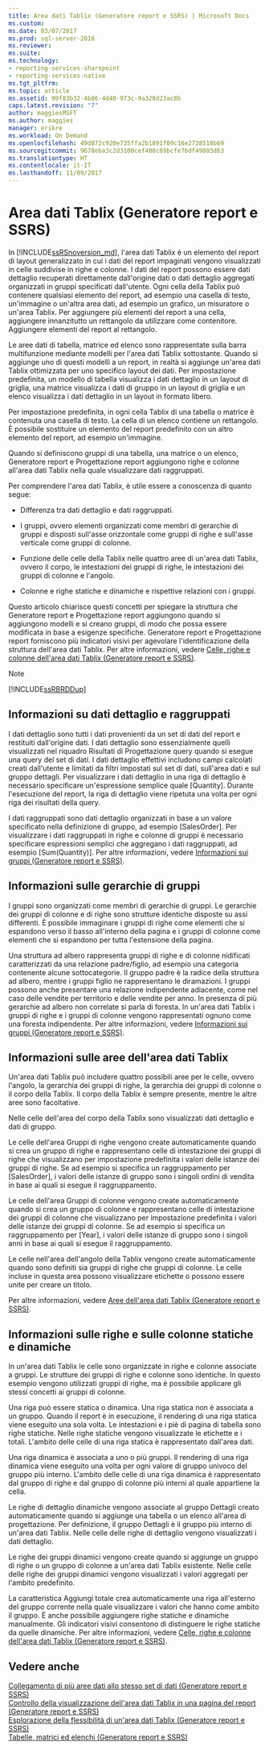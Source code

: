 ```yaml
---
title: Area dati Tablix (Generatore report e SSRS) | Microsoft Docs
ms.custom: 
ms.date: 03/07/2017
ms.prod: sql-server-2016
ms.reviewer: 
ms.suite: 
ms.technology:
- reporting-services-sharepoint
- reporting-services-native
ms.tgt_pltfrm: 
ms.topic: article
ms.assetid: 99f83b32-4b86-4d40-973c-9a328d23ac8b
caps.latest.revision: "7"
author: maggiesMSFT
ms.author: maggies
manager: erikre
ms.workload: On Demand
ms.openlocfilehash: 49d872c920e735ffa2b1891f09c16e2738518b69
ms.sourcegitcommit: 9678eba3c2d3100cef408c69bcfe76df49803d63
ms.translationtype: HT
ms.contentlocale: it-IT
ms.lasthandoff: 11/09/2017
---
```

# <a name="tablix-data-region-report-builder-and-ssrs"></a>Area dati Tablix (Generatore report e SSRS)
  In [!INCLUDE[ssRSnoversion_md](../../includes/ssrsnoversion-md.md)], l'area dati Tablix è un elemento del report di layout generalizzato in cui i dati del report impaginati vengono visualizzati in celle suddivise in righe e colonne. I dati del report possono essere dati dettaglio recuperati direttamente dall'origine dati o dati dettaglio aggregati organizzati in gruppi specificati dall'utente. Ogni cella della Tablix può contenere qualsiasi elemento del report, ad esempio una casella di testo, un'immagine o un'altra area dati, ad esempio un grafico, un misuratore o un'area Tablix. Per aggiungere più elementi del report a una cella, aggiungere innanzitutto un rettangolo da utilizzare come contenitore. Aggiungere elementi del report al rettangolo.  
  
 Le aree dati di tabella, matrice ed elenco sono rappresentate sulla barra multifunzione mediante modelli per l'area dati Tablix sottostante. Quando si aggiunge uno di questi modelli a un report, in realtà si aggiunge un'area dati Tablix ottimizzata per uno specifico layout dei dati. Per impostazione predefinita, un modello di tabella visualizza i dati dettaglio in un layout di griglia, una matrice visualizza i dati di gruppo in un layout di griglia e un elenco visualizza i dati dettaglio in un layout in formato libero.  
  
 Per impostazione predefinita, in ogni cella Tablix di una tabella o matrice è contenuta una casella di testo. La cella di un elenco contiene un rettangolo. È possibile sostituire un elemento del report predefinito con un altro elemento del report, ad esempio un'immagine.  
  
 Quando si definiscono gruppi di una tabella, una matrice o un elenco, Generatore report e Progettazione report aggiungono righe e colonne all'area dati Tablix nella quale visualizzare dati raggruppati.  
  
 Per comprendere l'area dati Tablix, è utile essere a conoscenza di quanto segue:  
  
*   Differenza tra dati dettaglio e dati raggruppati.  
  
*   I gruppi, ovvero elementi organizzati come membri di gerarchie di gruppi e disposti sull'asse orizzontale come gruppi di righe e sull'asse verticale come gruppi di colonne.  
  
*  Funzione delle celle della Tablix nelle quattro aree di un'area dati Tablix, ovvero il corpo, le intestazioni dei gruppi di righe, le intestazioni dei gruppi di colonne e l'angolo.  
  
*  Colonne e righe statiche e dinamiche e rispettive relazioni con i gruppi.  
  
 Questo articolo chiarisce questi concetti per spiegare la struttura che Generatore report e Progettazione report aggiungono quando si aggiungono modelli e si creano gruppi, di modo che possa essere modificata in base a esigenze specifiche. Generatore report e Progettazione report forniscono più indicatori visivi per agevolare l'identificazione della struttura dell'area dati Tablix. Per altre informazioni, vedere [Celle, righe e colonne dell'area dati Tablix &#40;Generatore report e SSRS&#41;](../../reporting-services/report-design/tablix-data-region-cells-rows-and-columns-report-builder-and-ssrs.md).  
  
> [!NOTE]  
>  [!INCLUDE[ssRBRDDup](../../includes/ssrbrddup-md.md)]  
  
## <a name="understanding-detail-and-grouped-data"></a>Informazioni su dati dettaglio e raggruppati  
 I dati dettaglio sono tutti i dati provenienti da un set di dati del report e restituiti dall'origine dati. I dati dettaglio sono essenzialmente quelli visualizzati nel riquadro Risultati di Progettazione query quando si esegue una query del set di dati. I dati dettaglio effettivi includono campi calcolati creati dall'utente e limitati da filtri impostati sul set di dati, sull'area dati e sul gruppo dettagli. Per visualizzare i dati dettaglio in una riga di dettaglio è necessario specificare un'espressione semplice quale [Quantity]. Durante l'esecuzione del report, la riga di dettaglio viene ripetuta una volta per ogni riga dei risultati della query.  
  
 I dati raggruppati sono dati dettaglio organizzati in base a un valore specificato nella definizione di gruppo, ad esempio [SalesOrder]. Per visualizzare i dati raggruppati in righe e colonne di gruppi è necessario specificare espressioni semplici che aggregano i dati raggruppati, ad esempio [Sum(Quantity)]. Per altre informazioni, vedere [Informazioni sui gruppi &#40;Generatore report e SSRS&#41;](../../reporting-services/report-design/understanding-groups-report-builder-and-ssrs.md).  
  
## <a name="understanding-group-hierarchies"></a>Informazioni sulle gerarchie di gruppi  
 I gruppi sono organizzati come membri di gerarchie di gruppi. Le gerarchie dei gruppi di colonne e di righe sono strutture identiche disposte su assi differenti. È possibile immaginare i gruppi di righe come elementi che si espandono verso il basso all'interno della pagina e i gruppi di colonne come elementi che si espandono per tutta l'estensione della pagina.  
  
 Una struttura ad albero rappresenta gruppi di righe e di colonne nidificati caratterizzati da una relazione padre/figlio, ad esempio una categoria contenente alcune sottocategorie. Il gruppo padre è la radice della struttura ad albero, mentre i gruppi figlio ne rappresentano le diramazioni. I gruppi possono anche presentare una relazione indipendente adiacente, come nel caso delle vendite per territorio e delle vendite per anno. In presenza di più gerarchie ad albero non correlate si parla di foresta. In un'area dati Tablix i gruppi di righe e i gruppi di colonne vengono rappresentati ognuno come una foresta indipendente. Per altre informazioni, vedere [Informazioni sui gruppi &#40;Generatore report e SSRS&#41;](../../reporting-services/report-design/understanding-groups-report-builder-and-ssrs.md).  
  
## <a name="understanding-tablix-data-region-areas"></a>Informazioni sulle aree dell'area dati Tablix  
 Un'area dati Tablix può includere quattro possibili aree per le celle, ovvero l'angolo, la gerarchia dei gruppi di righe, la gerarchia dei gruppi di colonne o il corpo della Tablix. Il corpo della Tablix è sempre presente, mentre le altre aree sono facoltative.  
  
 Nelle celle dell'area del corpo della Tablix sono visualizzati dati dettaglio e dati di gruppo.  
  
 Le celle dell'area Gruppi di righe vengono create automaticamente quando si crea un gruppo di righe e rappresentano celle di intestazione dei gruppi di righe che visualizzano per impostazione predefinita i valori delle istanze dei gruppi di righe. Se ad esempio si specifica un raggruppamento per [SalesOrder], i valori delle istanze di gruppo sono i singoli ordini di vendita in base ai quali si esegue il raggruppamento.  
  
 Le celle dell'area Gruppi di colonne vengono create automaticamente quando si crea un gruppo di colonne e rappresentano celle di intestazione dei gruppi di colonne che visualizzano per impostazione predefinita i valori delle istanze dei gruppi di colonne. Se ad esempio si specifica un raggruppamento per [Year], i valori delle istanze di gruppo sono i singoli anni in base ai quali si esegue il raggruppamento.  
  
 Le celle nell'area dell'angolo della Tablix vengono create automaticamente quando sono definiti sia gruppi di righe che gruppi di colonne. Le celle incluse in questa area possono visualizzare etichette o possono essere unite per creare un titolo.  
  
 Per altre informazioni, vedere [Aree dell'area dati Tablix &#40;Generatore report e SSRS&#41;](../../reporting-services/report-design/tablix-data-region-areas-report-builder-and-ssrs.md).  
  
## <a name="understanding-static-and-dynamic-rows-and-columns"></a>Informazioni sulle righe e sulle colonne statiche e dinamiche  
 In un'area dati Tablix le celle sono organizzate in righe e colonne associate a gruppi. Le strutture dei gruppi di righe e colonne sono identiche. In questo esempio vengono utilizzati gruppi di righe, ma è possibile applicare gli stessi concetti ai gruppi di colonne.  
  
 Una riga può essere statica o dinamica. Una riga statica non è associata a un gruppo. Quando il report è in esecuzione, il rendering di una riga statica viene eseguito una sola volta. Le intestazioni e i piè di pagina di tabella sono righe statiche. Nelle righe statiche vengono visualizzate le etichette e i totali. L'ambito delle celle di una riga statica è rappresentato dall'area dati.  
  
 Una riga dinamica è associata a uno o più gruppi. Il rendering di una riga dinamica viene eseguito una volta per ogni valore di gruppo univoco del gruppo più interno. L'ambito delle celle di una riga dinamica è rappresentato dal gruppo di righe e dal gruppo di colonne più interni al quale appartiene la cella.  
  
 Le righe di dettaglio dinamiche vengono associate al gruppo Dettagli creato automaticamente quando si aggiunge una tabella o un elenco all'area di progettazione. Per definizione, il gruppo Dettagli è il gruppo più interno di un'area dati Tablix. Nelle celle delle righe di dettaglio vengono visualizzati i dati dettaglio.  
  
 Le righe dei gruppi dinamici vengono create quando si aggiunge un gruppo di righe o un gruppo di colonne a un'area dati Tablix esistente. Nelle celle delle righe dei gruppi dinamici vengono visualizzati i valori aggregati per l'ambito predefinito.  
  
 La caratteristica Aggiungi totale crea automaticamente una riga all'esterno del gruppo corrente nella quale visualizzare i valori che hanno come ambito il gruppo. È anche possibile aggiungere righe statiche e dinamiche manualmente. Gli indicatori visivi consentono di distinguere le righe statiche da quelle dinamiche. Per altre informazioni, vedere [Celle, righe e colonne dell'area dati Tablix &#40;Generatore report e SSRS&#41;](../../reporting-services/report-design/tablix-data-region-cells-rows-and-columns-report-builder-and-ssrs.md).  
  
## <a name="see-also"></a>Vedere anche  
 [Collegamento di più aree dati allo stesso set di dati &#40;Generatore report e SSRS&#41;](../../reporting-services/report-design/linking-multiple-data-regions-to-the-same-dataset-report-builder-and-ssrs.md)   
 [Controllo della visualizzazione dell'area dati Tablix in una pagina del report &#40;Generatore report e SSRS&#41;](../../reporting-services/report-design/controlling-the-tablix-data-region-display-on-a-report-page.md)   
 [Esplorazione della flessibilità di un'area dati Tablix &#40;Generatore report e SSRS&#41;](../../reporting-services/report-design/exploring-the-flexibility-of-a-tablix-data-region-report-builder-and-ssrs.md)   
 [Tabelle, matrici ed elenchi &#40;Generatore report e SSRS&#41;](../../reporting-services/report-design/tables-matrices-and-lists-report-builder-and-ssrs.md)  
  
  
